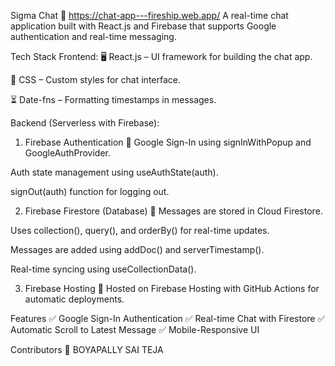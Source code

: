 Sigma Chat 💬
https://chat-app---fireship.web.app/
A real-time chat application built with React.js and Firebase that supports Google authentication and real-time messaging.

Tech Stack
Frontend:
🖥️ React.js – UI framework for building the chat app.

🎨 CSS – Custom styles for chat interface.

⏳ Date-fns – Formatting timestamps in messages.

Backend (Serverless with Firebase):
1. Firebase Authentication 🔐
Google Sign-In using signInWithPopup and GoogleAuthProvider.

Auth state management using useAuthState(auth).

signOut(auth) function for logging out.

2. Firebase Firestore (Database) 📄
Messages are stored in Cloud Firestore.

Uses collection(), query(), and orderBy() for real-time updates.

Messages are added using addDoc() and serverTimestamp().

Real-time syncing using useCollectionData().

3. Firebase Hosting 🚀
Hosted on Firebase Hosting with GitHub Actions for automatic deployments.


Features
✅ Google Sign-In Authentication
✅ Real-time Chat with Firestore
✅ Automatic Scroll to Latest Message
✅ Mobile-Responsive UI

Contributors
👤 BOYAPALLY SAI TEJA
